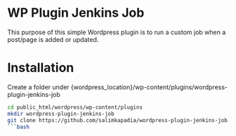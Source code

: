 WP Plugin Jenkins Job
===================
This purpose of this simple Wordpress plugin is to run a custom job when a post/page is added or updated.

# Installation
Create a folder under {wordpress_location}/wp-content/plugins/wordpress-plugin-jenkins-job

```bash
cd public_html/wordpress/wp-content/plugins
mkdir wordpress-plugin-jenkins-job
git clone https://github.com/salimkapadia/wordpress-plugin-jenkins-job.git
```bash